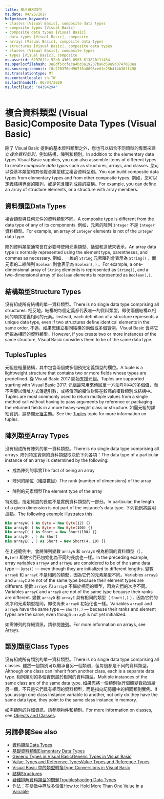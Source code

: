 ```yaml
---
title: 複合資料類型
ms.date: 04/25/2017
helpviewer_keywords:
- classes [Visual Basic], composite data types
- composite types [Visual Basic]
- composite data types [Visual Basic]
- data types [Visual Basic], composite
- arrays [Visual Basic], composite data types
- structures [Visual Basic], composite data types
- classes [Visual Basic], composite types
- types [Visual Basic], composite
ms.assetid: 62970f2e-52c0-4369-8963-613820f1f434
ms.openlocfilehash: 3e8df5ccfeca4bc0a19237ba6d59e9d0747080ea
ms.sourcegitcommit: f8c270376ed905f6a8896ce0fe25b4f4b38ff498
ms.translationtype: MT
ms.contentlocale: zh-TW
ms.lasthandoff: 06/04/2020
ms.locfileid: "84394294"
---
```

# <a name="composite-data-types-visual-basic"></a><span data-ttu-id="d5d91-102">複合資料類型 (Visual Basic)</span><span class="sxs-lookup"><span data-stu-id="d5d91-102">Composite Data Types (Visual Basic)</span></span>
<span data-ttu-id="d5d91-103">除了 Visual Basic 提供的基本資料類型之外，您也可以組合不同類型的專案來建立*複合資料型別*，例如結構、陣列和類別。</span><span class="sxs-lookup"><span data-stu-id="d5d91-103">In addition to the elementary data types Visual Basic supplies, you can also assemble items of different types to create *composite data types* such as structures, arrays, and classes.</span></span> <span data-ttu-id="d5d91-104">您可以從基本類型和其他複合類型建立複合資料型別。</span><span class="sxs-lookup"><span data-stu-id="d5d91-104">You can build composite data types from elementary types and from other composite types.</span></span> <span data-ttu-id="d5d91-105">例如，您可以定義結構專案的陣列，或是包含陣列成員的結構。</span><span class="sxs-lookup"><span data-stu-id="d5d91-105">For example, you can define an array of structure elements, or a structure with array members.</span></span>  
  
## <a name="data-types"></a><span data-ttu-id="d5d91-106">資料類型</span><span class="sxs-lookup"><span data-stu-id="d5d91-106">Data Types</span></span>  
 <span data-ttu-id="d5d91-107">複合類型與任何元件的資料類型不同。</span><span class="sxs-lookup"><span data-stu-id="d5d91-107">A composite type is different from the data type of any of its components.</span></span> <span data-ttu-id="d5d91-108">例如，元素的陣列 `Integer` 不是 `Integer` 資料類型。</span><span class="sxs-lookup"><span data-stu-id="d5d91-108">For example, an array of `Integer` elements is not of the `Integer` data type.</span></span>  
  
 <span data-ttu-id="d5d91-109">陣列資料類型通常會在必要時使用元素類型、括弧和逗號來表示。</span><span class="sxs-lookup"><span data-stu-id="d5d91-109">An array data type is normally represented using the element type, parentheses, and commas as necessary.</span></span> <span data-ttu-id="d5d91-110">例如，一維的 `String` 元素陣列會表示為 `String()` ，而元素的二維陣列 `Boolean` 則會表示為 `Boolean(,)` 。</span><span class="sxs-lookup"><span data-stu-id="d5d91-110">For example, a one-dimensional array of `String` elements is represented as `String()`, and a two-dimensional array of `Boolean` elements is represented as `Boolean(,)`.</span></span>  
  
## <a name="structure-types"></a><span data-ttu-id="d5d91-111">結構類型</span><span class="sxs-lookup"><span data-stu-id="d5d91-111">Structure Types</span></span>  
 <span data-ttu-id="d5d91-112">沒有組成所有結構的單一資料類型。</span><span class="sxs-lookup"><span data-stu-id="d5d91-112">There is no single data type comprising all structures.</span></span> <span data-ttu-id="d5d91-113">相反地，結構的每個定義都代表唯一的資料類型，即使兩個結構以相同的順序定義相同的元素。</span><span class="sxs-lookup"><span data-stu-id="d5d91-113">Instead, each definition of a structure represents a unique data type, even if two structures define identical elements in the same order.</span></span> <span data-ttu-id="d5d91-114">不過，如果您建立相同結構的兩個或多個實例，Visual Basic 會將它們視為相同的資料類型。</span><span class="sxs-lookup"><span data-stu-id="d5d91-114">However, if you create two or more instances of the same structure, Visual Basic considers them to be of the same data type.</span></span>  
  
## <a name="tuples"></a><span data-ttu-id="d5d91-115">Tuples</span><span class="sxs-lookup"><span data-stu-id="d5d91-115">Tuples</span></span>

<span data-ttu-id="d5d91-116">元組是輕量結構，其中包含兩個或多個預先定義類型的欄位。</span><span class="sxs-lookup"><span data-stu-id="d5d91-116">A tuple is a lightweight structure that contains two or more fields whose types are predefined.</span></span> <span data-ttu-id="d5d91-117">從 Visual Basic 2017 開始支援元組。</span><span class="sxs-lookup"><span data-stu-id="d5d91-117">Tuples are supported starting with Visual Basic 2017.</span></span> <span data-ttu-id="d5d91-118">元組最常用來傳回單一方法呼叫中的多個值，而不需要以傳址方式傳遞引數，或將傳回的欄位封裝在較高的權數類別或結構中。</span><span class="sxs-lookup"><span data-stu-id="d5d91-118">Tuples are most commonly used to return multiple values from a single method call without having to pass arguments by reference or packaging the returned fields in a more heavy-weight class or structure.</span></span> <span data-ttu-id="d5d91-119">如需元組的詳細資訊，請參閱[元組](tuples.md)主題。</span><span class="sxs-lookup"><span data-stu-id="d5d91-119">See the [Tuples](tuples.md) topic for more information on tuples.</span></span>

## <a name="array-types"></a><span data-ttu-id="d5d91-120">陣列類型</span><span class="sxs-lookup"><span data-stu-id="d5d91-120">Array Types</span></span>  
 <span data-ttu-id="d5d91-121">沒有組成所有陣列的單一資料類型。</span><span class="sxs-lookup"><span data-stu-id="d5d91-121">There is no single data type comprising all arrays.</span></span> <span data-ttu-id="d5d91-122">陣列特定實例的資料類型取決於下列各項：</span><span class="sxs-lookup"><span data-stu-id="d5d91-122">The data type of a particular instance of an array is determined by the following:</span></span>  
  
- <span data-ttu-id="d5d91-123">成為陣列的事實</span><span class="sxs-lookup"><span data-stu-id="d5d91-123">The fact of being an array</span></span>  
  
- <span data-ttu-id="d5d91-124">陣列的順位（維度數目）</span><span class="sxs-lookup"><span data-stu-id="d5d91-124">The rank (number of dimensions) of the array</span></span>  
  
- <span data-ttu-id="d5d91-125">陣列的元素類型</span><span class="sxs-lookup"><span data-stu-id="d5d91-125">The element type of the array</span></span>  
  
 <span data-ttu-id="d5d91-126">特別是，指定維度的長度不是實例資料類型的一部分。</span><span class="sxs-lookup"><span data-stu-id="d5d91-126">In particular, the length of a given dimension is not part of the instance's data type.</span></span> <span data-ttu-id="d5d91-127">下列範例將說明這點。</span><span class="sxs-lookup"><span data-stu-id="d5d91-127">The following example illustrates this.</span></span>  
  
```vb  
Dim arrayA( ) As Byte = New Byte(12) {}  
Dim arrayB( ) As Byte = New Byte(100) {}  
Dim arrayC( ) As Short = New Short(100) {}  
Dim arrayD( , ) As Short  
Dim arrayE( , ) As Short = New Short(4, 10) {}  
```  
  
 <span data-ttu-id="d5d91-128">在上述範例中，會將陣列變數 `arrayA` 和 `arrayB` 視為相同的資料類型（）， `Byte()` 即使它們已初始化為不同的長度也一樣。</span><span class="sxs-lookup"><span data-stu-id="d5d91-128">In the preceding example, array variables `arrayA` and `arrayB` are considered to be of the same data type — `Byte()` — even though they are initialized to different lengths.</span></span> <span data-ttu-id="d5d91-129">變數 `arrayB` 和 `arrayC` 不是相同的類型，因為它們的元素類型不同。</span><span class="sxs-lookup"><span data-stu-id="d5d91-129">Variables `arrayB` and `arrayC` are not of the same type because their element types are different.</span></span> <span data-ttu-id="d5d91-130">變數 `arrayC` 和 `arrayD` 不屬於相同的類型，因為它們的次序不同。</span><span class="sxs-lookup"><span data-stu-id="d5d91-130">Variables `arrayC` and `arrayD` are not of the same type because their ranks are different.</span></span> <span data-ttu-id="d5d91-131">變數 `arrayD` 和 `arrayE` 具有相同的類型（ `Short(,)` ），因為它們的次序和元素類型相同，即使尚未 `arrayD` 初始化也一樣。</span><span class="sxs-lookup"><span data-stu-id="d5d91-131">Variables `arrayD` and `arrayE` have the same type — `Short(,)` — because their ranks and element types are the same, even though `arrayD` is not yet initialized.</span></span>  
  
 <span data-ttu-id="d5d91-132">如需陣列的詳細資訊，請參閱[陣列](../arrays/index.md)。</span><span class="sxs-lookup"><span data-stu-id="d5d91-132">For more information on arrays, see [Arrays](../arrays/index.md).</span></span>  
  
## <a name="class-types"></a><span data-ttu-id="d5d91-133">類別類型</span><span class="sxs-lookup"><span data-stu-id="d5d91-133">Class Types</span></span>  
 <span data-ttu-id="d5d91-134">沒有組成所有類別的單一資料類型。</span><span class="sxs-lookup"><span data-stu-id="d5d91-134">There is no single data type comprising all classes.</span></span> <span data-ttu-id="d5d91-135">雖然一個類別可以繼承自另一個類別，但每個都是不同的資料類型。</span><span class="sxs-lookup"><span data-stu-id="d5d91-135">Although one class can inherit from another class, each is a separate data type.</span></span> <span data-ttu-id="d5d91-136">相同類別的多個實例屬於相同的資料類型。</span><span class="sxs-lookup"><span data-stu-id="d5d91-136">Multiple instances of the same class are of the same data type.</span></span> <span data-ttu-id="d5d91-137">如果您將一個類別執行個體變數指派給另一個，不只是它們具有相同的資料類型，而是指向記憶體中的相同類別實例。</span><span class="sxs-lookup"><span data-stu-id="d5d91-137">If you assign one class instance variable to another, not only do they have the same data type, they point to the same class instance in memory.</span></span>  
  
 <span data-ttu-id="d5d91-138">如需類別的詳細資訊，請參閱[物件和類別](../objects-and-classes/index.md)。</span><span class="sxs-lookup"><span data-stu-id="d5d91-138">For more information on classes, see [Objects and Classes](../objects-and-classes/index.md).</span></span>  
  
## <a name="see-also"></a><span data-ttu-id="d5d91-139">另請參閱</span><span class="sxs-lookup"><span data-stu-id="d5d91-139">See also</span></span>

- [<span data-ttu-id="d5d91-140">資料類型</span><span class="sxs-lookup"><span data-stu-id="d5d91-140">Data Types</span></span>](index.md)
- [<span data-ttu-id="d5d91-141">基礎資料類型</span><span class="sxs-lookup"><span data-stu-id="d5d91-141">Elementary Data Types</span></span>](elementary-data-types.md)
- [<span data-ttu-id="d5d91-142">Generic Types in Visual Basic</span><span class="sxs-lookup"><span data-stu-id="d5d91-142">Generic Types in Visual Basic</span></span>](generic-types.md)
- [<span data-ttu-id="d5d91-143">Value Types and Reference Types</span><span class="sxs-lookup"><span data-stu-id="d5d91-143">Value Types and Reference Types</span></span>](value-types-and-reference-types.md)
- [<span data-ttu-id="d5d91-144">Visual Basic 中的類型轉換</span><span class="sxs-lookup"><span data-stu-id="d5d91-144">Type Conversions in Visual Basic</span></span>](type-conversions.md)
- [<span data-ttu-id="d5d91-145">結構</span><span class="sxs-lookup"><span data-stu-id="d5d91-145">Structures</span></span>](structures.md)
- [<span data-ttu-id="d5d91-146">疑難排解資料類型的問題</span><span class="sxs-lookup"><span data-stu-id="d5d91-146">Troubleshooting Data Types</span></span>](troubleshooting-data-types.md)
- [<span data-ttu-id="d5d91-147">作法：在變數中存放多個值</span><span class="sxs-lookup"><span data-stu-id="d5d91-147">How to: Hold More Than One Value in a Variable</span></span>](how-to-hold-more-than-one-value-in-a-variable.md)
